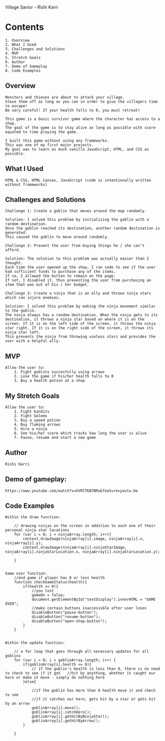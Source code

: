 Village Savior - Rishi Karri
# Contents
    1. Overview
    2. What I Used
    3. Challenges and Solutions
    4. MVP
    5. Stretch Goals
    6. Author
    7. Demo of Gameplay
    8. Code Examples

## Overview
    Monsters and thieves are about to attack your village. 
    Stave them off as long as you can in order to give the villagers time to escape! 
    Be very careful! If your health falls to 0, you must retreat!

    This game is a basic survivor game where the character has access to a shop. 
    The goal of the game is to stay alive as long as possible with score equated to time playing the game. 

    I built this game without using any frameworks.
    This was one of my first major projects.
    My goal was to learn as much vanilla JavaScript, HTML, and CSS as possible.     
    



## What I Used
    HTML & CSS, HTML Canvas, JavaScript (code is intentionally written without frameworks)

## Challenges and Solutions
    
    Challenge 1: Create a goblin that moves around the map randomly.

    Solution: I solved this problem by initializing the goblin with a random destination. 
    Once the goblin reached its destination, another random destination is generated. 
    This caused the goblin to move around randomly. 

    Challenge 2: Prevent the user from buying things he / she can't afford. 

    Solution: The solution to this problem was actually easier than I thought. 
    Each time the user opened up the shop, I ran code to see if the user had sufficient funds to purchase any of the items. 
    If so, I allowed the button to remain on the page. 
    If not, I disabled it, thus preventing the user from purchasing an item that was out of his / her budget. 

    Challenge 3: Create a ninja that is an ally and throws ninja stars which can injure enemies. 

    Solution: I solved this problem by making the ninja movement similar to the goblin. 
    The ninja always has a random destination. When the ninja gets to its destination, it throws a ninja star based on where it is on the screen. If it is on the left side of the screen, it throws the ninja star right. If it is on the right side of the screen, it throws its ninja star left. 
    This prevents the ninja from throwing useless stars and provides the user with a helpful ally. 

    

## MVP
    Allow the user to:
        1. Fight goblins succesfully using arrows
        2. Lose the game if his/her health falls to 0
        3. Buy a health potion at a shop

## My Stretch Goals
    Allow the user to:
        1. Fight bandits
        2. Fight Golems
        3. Buy a speed potion
        4. Buy flaming arrows
        5. Hire a ninja
        6. See his/her score which tracks how long the user is alive
        7. Pause, resume and start a new game


## Author
    Rishi Karri
    

## Demo of gameplay: 
    https://www.youtube.com/watch?v=kVRCTKB7NRo&feature=youtu.be 


## Code Examples
    
    Within the draw function: 

        // drawing ninjas on the screen in addition to each one of their personal ninja star locations
        for (var i = 0; i < ninjaArray.length; i++){
            context.drawImage(ninjaArray[i].image, ninjaArray[i].x, ninjaArray[i].y);
            context.drawImage(ninjaArray[i].ninjaStarImage, ninjaArray[i].ninjaStarLocation.x, ninjaArray[i].ninjaStarLocation.y);

        }


    Game over function: 
        //end game if player has 0 or less health
        function checkGameStatus(health){
            if(health <= 0){
                //you lost
                gameOn = false;
                document.getElementById("textDisplay").innerHTML = "GAME OVER";     
                //make certain buttons inaccessible after user loses            
                disableButton("pause-button");
                disableButton("resume-button");
                disableButton("open-shop-button");
            }
        }


    Within the update function: 

        // a for loop that goes through all necessary updates for all goblins
        for (var i = 0; i < goblinArray.length; i++) {
            if(goblinArray[i].health <= 0){
                // if the goblin's health is less than 0, there is no need to check to see if it got   //hit by anything, whether it caught our hero or make it move - simply do nothing here
            }else{

                //if the goblin has more than 0 health move it and check to see
                //if it catches our hero, gets hit by a star or gets hit by an arrow         
                goblinArray[i].move();
                goblinArray[i].catchHero();
                goblinArray[i].getHitByNinjaStar();
                goblinArray[i].getHitByArrow();         
            }
            
        }




